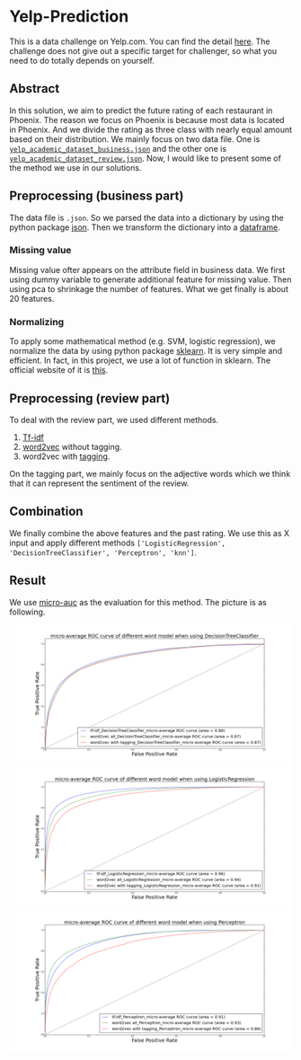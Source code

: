 # Yelp-Prediction

This is a data challenge on Yelp.com. You can find the detail [here](https://www.yelp.com/dataset_challenge). The challenge does not give out a specific target for challenger, so what you need to do totally depends on yourself.

## Abstract

In this solution, we aim to predict the future rating of each restaurant in Phoenix. The reason we focus on Phoenix is because most data is located in Phoenix. And we divide the rating as three class with nearly equal amount based on their distribution. We mainly focus on two data file. One is [`yelp_academic_dataset_business.json`](https://drive.google.com/file/d/0BzIp01PoYYptaGhsTktpV3d5S3c/view?usp=sharing) and the other one is [`yelp_academic_dataset_review.json`](https://drive.google.com/file/d/0BzIp01PoYYptZmxHbnJrUVNIc0U/view?usp=sharing). Now, I would like to present some of the method we use in our solutions. 

## Preprocessing (business part)

The data file is `.json`. So we parsed the data into a dictionary by using the python package [json](https://docs.python.org/2/library/json.html). Then we transform the dictionary into a [dataframe](http://pandas.pydata.org/pandas-docs/stable/generated/pandas.DataFrame.html). 

### Missing value

Missing value ofter appears on the attribute field in business data. We first using dummy variable to generate additional feature for missing value. Then using pca to shrinkage the number of features. What we get finally is about 20 features.

### Normalizing

To apply some mathematical method (e.g. SVM, logistic regression), we normalize the data by using python package [sklearn](http://scikit-learn.org/stable/modules/generated/sklearn.preprocessing.normalize.html). It is very simple and efficient. In fact, in this project, we use a lot of function in sklearn. The official website of it is [this](http://scikit-learn.org/stable/index.html).

## Preprocessing (review part)

To deal with the review part, we used different methods.

1. [Tf-idf](https://en.wikipedia.org/wiki/Tf%E2%80%93idf)
2. [word2vec](https://radimrehurek.com/gensim/models/word2vec.html) without tagging.
3. word2vec with [tagging](http://www.nltk.org/book/ch05.html).

On the tagging part, we mainly focus on the adjective words which we think that it can represent the sentiment of the review.

## Combination
We finally combine the above features and the past rating. We use this as X input and apply different methods `['LogisticRegression', 'DecisionTreeClassifier', 'Perceptron', 'knn']`.

## Result
We use [micro-auc](http://scikit-learn.org/stable/modules/generated/sklearn.metrics.roc_auc_score.html#sklearn.metrics.roc_auc_score) as the evaluation for this method. The picture is as following.

![alt text](https://raw.githubusercontent.com/zw1074/Yelp-Prediction/master/figures/micro-average%20ROC%20curve%20of%20different%20word%20model%20when%20using%20DecisionTreeClassifier.png)
![alt text](https://raw.githubusercontent.com/zw1074/Yelp-Prediction/master/figures/micro-average%20ROC%20curve%20of%20different%20word%20model%20when%20using%20LogisticRegression.png)
![alt text](https://raw.githubusercontent.com/zw1074/Yelp-Prediction/master/figures/micro-average%20ROC%20curve%20of%20different%20word%20model%20when%20using%20Perceptron.png)

